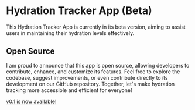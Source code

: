 # Hydration Tracker App (Beta)
This Hydration Tracker App is currently in its beta version, aiming to assist users in maintaining their hydration levels effectively.

## Open Source
I am proud to announce that this app is open source, allowing developers to contribute, enhance, and customize its features. Feel free to explore the codebase, suggest improvements, or even contribute directly to its development on our GitHub repository. Together, let's make hydration tracking more accessible and efficient for everyone!

[v0.1 is now available!](https://github.com/utku-guclu/hydration-tracker/tree/v0.1)
